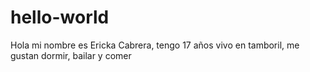 # hello-world
Hola mi nombre es Ericka Cabrera, tengo 17 años vivo en tamboril, me gustan dormir, bailar y comer 

